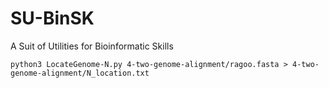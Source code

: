 # SU-BinSK
A Suit of Utilities for Bioinformatic Skills

```
python3 LocateGenome-N.py 4-two-genome-alignment/ragoo.fasta > 4-two-genome-alignment/N_location.txt
```
